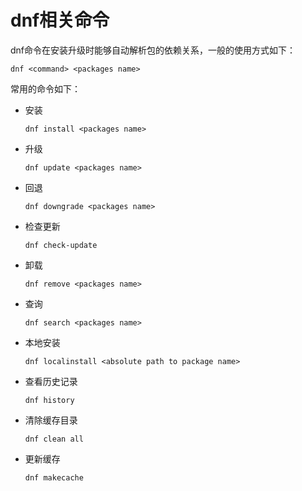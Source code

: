 # dnf相关命令<a name="ZH-CN_TOPIC_0183245398"></a>

dnf命令在安装升级时能够自动解析包的依赖关系，一般的使用方式如下：

```
dnf <command> <packages name>
```

常用的命令如下：

-   安装

    ```
    dnf install <packages name>
    ```

-   升级

    ```
    dnf update <packages name>
    ```

-   回退

    ```
    dnf downgrade <packages name>
    ```

-   检查更新

    ```
    dnf check-update
    ```

-   卸载

    ```
    dnf remove <packages name>
    ```

-   查询

    ```
    dnf search <packages name>
    ```

-   本地安装

    ```
    dnf localinstall <absolute path to package name>
    ```

-   查看历史记录

    ```
    dnf history
    ```

-   清除缓存目录

    ```
    dnf clean all
    ```

-   更新缓存

    ```
    dnf makecache
    ```


